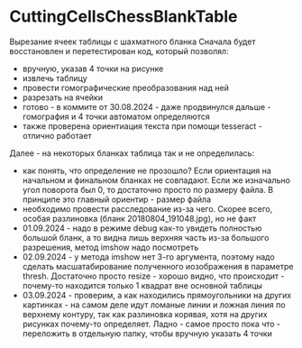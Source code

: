 # CuttingCellsChessBlankTable
Вырезание ячеек таблицы с шахматного бланка
Сначала будет восстановлен и перетестирован код, который позволял: 
  - вручную, указав 4 точки на рисунке
  - извлечь таблицу 
  - провести гомографические преобразования над ней
  - разрезать на ячейки
  - готово - в коммите от 30.08.2024 - даже продвинулся дальше - гомография и 4 точки автоматом определяются
  - также проверена ориентиация текста при помощи tesseract - отлично работает

Далее - на некоторых бланках таблица так и не определилась:
  - как понять, что определение не прозошло? Если ориентация на начальном и финальном бланках не совпадают. Если же изначально угол поворота был 0,
    то достаточно просто по размеру файла. 
    В принципе это главный ориентир - размер файла
  - необходимо провести расследование из-за чего. Скорее всего, особая разлиновка (бланк 20180804_191048.jpg), но не факт
  - 01.09.2024 - надо в режиме debug как-то увидеть полностью большой бланк, а то видна лишь верхняя часть из-за большого разрешения, метод imshow надо посмотреть
  - 02.09.2024 - у метода imshow нет 3-го аргумента, поэтому надо сделать масшатабирование полученного иозображения в параметре thresh. Достаточно просто resize - хорошо видно, что происходит - 
    почему-то находится только 1 квадрат вне основной таблицы
  - 03.09.2024 - проверим, а как находились прямоугольники на других картинках - на самом деле идут ломаные линии и ложная линия по верхнему контуру, так как
    разлиновка корявая, хотя на других рисунках почему-то определяет. Ладно - самое просто пока что - переложить в отдельную папку, чтобы вручную указать 4 точки